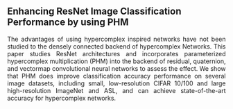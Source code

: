 ## Enhancing ResNet Image Classification Performance by using PHM
<p align="justify">The advantages of using hypercomplex inspired networks have not been studied to the densely connected backend of hypercomplex Networks. This paper studies ResNet architectures and 
incorporates parameterized hypercomplex multiplication (PHM) into the backend of residual, quaternion, and vectormap convolutional neural networks to assess the effect. We show that PHM does improve classification accuracy performance on several image datasets, including small, low-resolution CIFAR 10/100 and large high-resolution ImageNet and ASL, and can achieve state-of-the-art accuracy for hypercomplex networks.</p>
